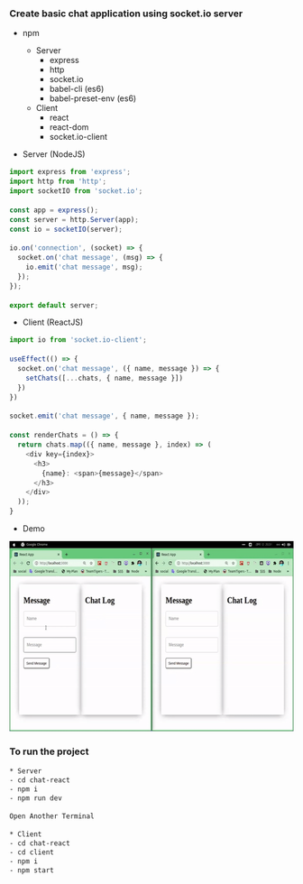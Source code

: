 ### Create basic chat application using socket.io server

- npm 
  - Server
    - express
    - http
    - socket.io
    - babel-cli (es6)
    - babel-preset-env (es6)
  - Client
    - react
    - react-dom
    - socket.io-client

- Server (NodeJS)
```js
import express from 'express';
import http from 'http';
import socketIO from 'socket.io';

const app = express();
const server = http.Server(app);
const io = socketIO(server);

io.on('connection', (socket) => {
  socket.on('chat message', (msg) => {
    io.emit('chat message', msg);
  });
});

export default server;
```

- Client (ReactJS)
```js
import io from 'socket.io-client';

useEffect(() => {
  socket.on('chat message', ({ name, message }) => {
    setChats([...chats, { name, message }])
  })
})

socket.emit('chat message', { name, message });

const renderChats = () => {
  return chats.map(({ name, message }, index) => (
    <div key={index}>
      <h3>
        {name}: <span>{message}</span>
      </h3>
    </div>
  ));
}
```

- Demo
<p align='center'>
  <img src='demo/chat-react.gif' height='337' weight='600'>
</p>

### To run the project
```
* Server
- cd chat-react
- npm i
- npm run dev

Open Another Terminal

* Client
- cd chat-react
- cd client
- npm i
- npm start

```